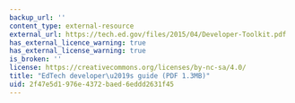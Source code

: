 ```yaml
---
backup_url: ''
content_type: external-resource
external_url: https://tech.ed.gov/files/2015/04/Developer-Toolkit.pdf
has_external_licence_warning: true
has_external_license_warning: true
is_broken: ''
license: https://creativecommons.org/licenses/by-nc-sa/4.0/
title: "EdTech developer\u2019s guide (PDF 1.3MB)"
uid: 2f47e5d1-976e-4372-baed-6eddd2631f45
---
```

